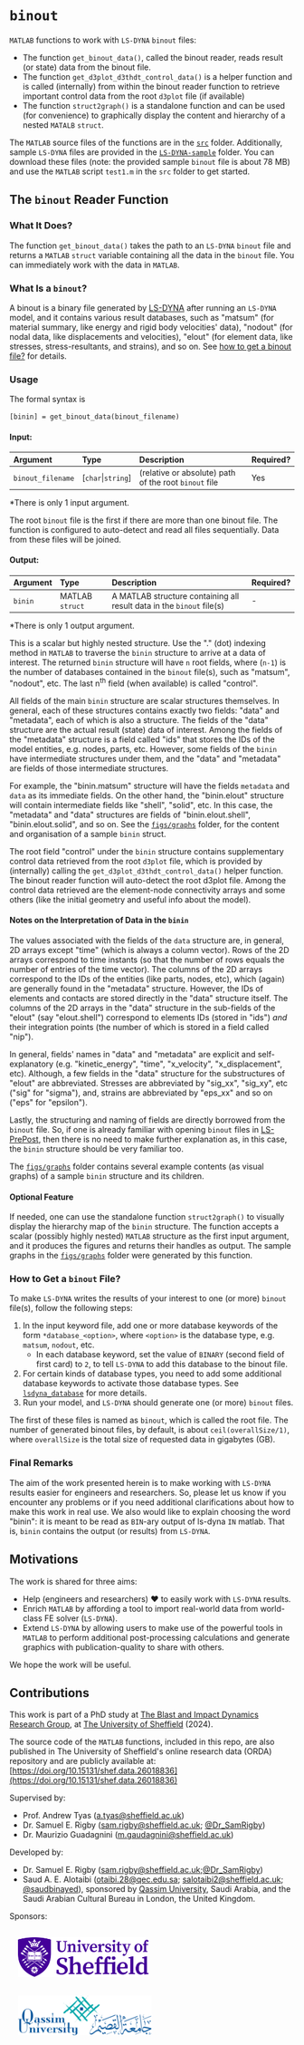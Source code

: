 # `binout`
`MATLAB` functions to work with `LS-DYNA` `binout` files:
* The function `get_binout_data()`, called the binout reader, reads result (or state) data from the binout file.
* The function `get_d3plot_d3thdt_control_data()` is a helper function and is called (internally) from within the binout reader function to retrieve important control data from the root `d3plot` file (if available)
* The function `struct2graph()` is a standalone function and can be used (for convenience) to graphically display the content and hierarchy of a nested `MATALB` `struct`. 

The `MATLAB` source files of the functions are in the [`src`](/src/) folder. Additionally, sample `LS-DYNA` files are provided in the [`LS-DYNA-sample`](/LS-DYNA-sample/) folder. You can download these files (note: the provided sample `binout` file is about 78 MB) and use the `MATLAB` script `test1.m` in the `src` folder to get started. 

## The `binout` Reader Function
### What It Does?
The function `get_binout_data()` takes the path to an `LS-DYNA` `binout` file and returns a `MATLAB` `struct` variable containing all the data in the `binout` file. You can immediately work with the data in `MATLAB`. 

### What Is a `binout`?
A binout is a binary file generated by [LS-DYNA](https://www.ansys.com/products/structures/ansys-`LS-DYNA`) after running an `LS-DYNA` model, and it contains various result 
databases, such as "matsum" (for material summary, like energy and rigid body velocities' data), "nodout" (for nodal data, like displacements and velocities), "elout" (for element data, like stresses, stress-resultants, and strains), and so on. See [how to get a binout file?](#how-to-get-a-binout-file) for details.

### Usage
The formal syntax is 
```
[binin] = get_binout_data(binout_filename)
```
#### Input:
| Argument | Type | Description | Required? |
|:--- |:---  |:---  |:---       |
| `binout_filename` | [`char`\|`string`] | (relative or absolute) path of the root `binout` file | Yes |

*There is only 1 input argument.

The root `binout` file is the first if there are more than one binout file. The function is configured to auto-detect and read all files sequentially. Data from these files will be joined. 

#### Output:
| Argument | Type | Description | Required? |
|:--- |:---  |:---  |:---       |
| `binin` | MATLAB `struct`  | A MATLAB structure containing all result data in the `binout` file(s) |  - |

*There is only 1 output argument.

This is a scalar but highly nested structure. Use the "." (dot) indexing method in `MATLAB` to traverse the `binin` structure to arrive at a data of interest. The returned `binin` structure will have `n` root fields, where (`n-1`) is the number of databases contained in the `binout` file(s), such as "matsum", "nodout", etc. The last n<sup>th</sup> field (when available) is called "control". 

All fields of the main `binin` structure are scalar structures themselves. In general, each of these structures contains exactly two fields: "data" and "metadata", each of which is also a structure. 
The fields of the "data" structure are the actual result (state) data of interest. Among the fields of the "metadata" structure is a field called "ids" that stores the IDs of the model entities, e.g. nodes, parts, etc.
However, some fields of the `binin` have intermediate structures under them, and the "data" and "metadata" are fields of those intermediate structures. 

<!--Every root field is itself a scaler structure. Some kinds of root structures will have intermediate sub-structures (as in the `binout` file). At some level, there will be idnentically two structures: "metadata" and "data".-->

For example, the "binin.matsum" structure will have the fields `metadata` and `data` as its immediate fields. On the other hand, the "binin.elout" structure will contain intermediate fields like "shell", "solid", etc. In this case, the "metadata" and "data" structures are fields of "binin.elout.shell", "binin.elout.solid", and so on. See the [`figs/graphs`](/figs/graphs/) folder, for the content and organisation of a sample `binin` struct. 

<!--The actual result (i.e. state) data are contained in the "data" structure as its fields, the names of which are borrowed directly from the original `binout` file that are practically self-explainatory. All data under the "data" structure are converted to `double` (floats with 64 bits) for unification reasons.-->

<!--The "metadata" structure is similar to the "data" (described above), and it contains mostly meta-data and few important data, namely the id's of parts, nodes, etc, which are generally stored in fields called "ids".-->

The root field "control" under the `binin` structure contains supplementary control data retrieved from the root `d3plot` file, which is provided by (internally) calling the `get_d3plot_d3thdt_control_data()` helper function. The binout reader function will auto-detect the root d3plot file. Among the control data retrieved are the element-node connectivity arrays and some others (like the initial geometry and useful info about the model).

#### Notes on the Interpretation of Data in the `binin`
The values associated with the fields of the `data` structure are, in general, 2D arrays except "time" (which is always a column vector). Rows of the 2D arrays correspond to 
time instants (so that the number of rows equals the number of entries of the time vector). The columns of the 2D arrays correspond to the IDs of the entities (like parts, nodes, etc), which (again) are generally found in the "metadata" structure. However, the IDs of elements and
contacts are stored directly in the "data" structure itself. The columns of the 2D arrays in the "data" structure in the sub-fields of the "elout" (say "elout.shell") correspond to elements IDs (stored in "ids") _and_ their integration points (the number of which is stored in a field called "nip").

In general, fields' names in "data" and "metadata" are explicit and self-explanatory (e.g. "kinetic_energy", "time", "x_velocity", "x_displacement", etc). 
Although, a few fields in the "data" structure for the substructures of "elout" are abbreviated. Stresses are 
abbreviated by "sig_xx", "sig_xy", etc ("sig" for "sigma"), and, strains are abbreviated by "eps_xx" and so on ("eps" for "epsilon"). 

Lastly, the structuring and naming of fields are directly borrowed from the `binout` file. So, if one is already familiar with opening `binout` files in [LS-PrePost](https://lsdyna.ansys.com/knowledge-base/ls-prepost/), 
then there is no need to make further explanation as, in this case, the `binin` structure should be very familiar too.

The [`figs/graphs`](/figs/graphs/) folder contains several example contents (as visual graphs) of a sample `binin` structure and its children. 

#### Optional Feature
If needed, one can use the standalone function `struct2graph()` to visually display the hierarchy map of the `binin` structure. The function accepts 
a scalar (possibly highly nested) `MATLAB` structure as the first input argument, and it produces the figures and returns their handles as output. The sample graphs in the [`figs/graphs`](/figs/graphs/) folder were generated by this function.


### How to Get a `binout` File?
To make `LS-DYNA` writes the results of your interest to one (or more) `binout` file(s), follow the following steps:
1. In the input keyword file, add one or more database keywords of the form `*database_<option>`, where `<option>` is the database type, e.g. `matsum`, `nodout`, etc.
   + In each database keyword, set the value of `BINARY` (second field of first card) to `2`, to tell `LS-DYNA` to add this database to the binout file.
1. For certain kinds of database types, you need to add some additional database keywords to activate those database types. See [`lsdyna_database`](/lsdyna_database.md) for more details. 
1. Run your model, and `LS-DYNA` should generate one (or more) `binout` files. 

The first of these files is named as `binout`, which is called the root file. The number of generated binout files, by default, is about `ceil(overallSize/1)`, where `overallSize` is the total size of requested data in gigabytes (GB).

### Final Remarks
The aim of the work presented herein is to make working with `LS-DYNA` results easier for engineers and researchers. So, please let us know if you encounter any 
problems or if you need additional clarifications about how to make this work in real use.  We also would like to explain choosing the word "binin": it is meant 
to be read as `BIN`-ary output of ls-dyna `IN` matlab. That is, `binin` contains the output (or results) from `LS-DYNA`.  


## Motivations
The work is shared for three aims:
+ Help (engineers and researchers) :heart: to easily work with `LS-DYNA` results.
+ Enrich `MATLAB` by affording a tool to import real-world data from world-class FE solver (`LS-DYNA`).
+ Extend `LS-DYNA` by allowing users to make use of the powerful tools in `MATLAB` to perform additional post-processing calculations and generate graphics with publication-quality to share with others. 

We hope the work will be useful. 

## Contributions
This work is part of a PhD study at [The Blast and Impact Dynamics Research Group](https://twitter.com/SheffieldBlast), 
at [The University of Sheffield](https://sheffield.ac.uk) (2024).

The source code of the `MATLAB` functions, included in this repo, are also published in The University of Sheffield's online research data (ORDA) repository and are publicly available at:
[https://doi.org/10.15131/shef.data.26018836](https://doi.org/10.15131/shef.data.26018836)


Supervised by:  
+ Prof. Andrew Tyas (a.tyas@sheffield.ac.uk)
+ Dr. Samuel E. Rigby (sam.rigby@sheffield.ac.uk; [@Dr_SamRigby](https://twitter.com/Dr_SamRigby))
+ Dr. Maurizio Guadagnini (m.gaudagnini@sheffield.ac.uk)

Developed by:
+ Dr. Samuel E. Rigby (sam.rigby@sheffield.ac.uk;[@Dr_SamRigby](https://twitter.com/Dr_SamRigby))
+ Saud A. E. Alotaibi (otaibi.28@qec.edu.sa; salotaibi2@sheffield.ac.uk; [@saudbinayed](https://twitter.com/saudbinayed)), sponsored by [Qassim University](https://qu.edu.sa), Saudi Arabia, and the Saudi Arabian Cultural Bureau in London, the United Kingdom.


Sponsors:
<!-- <p align="center"> -->
<img alt="Logo of The University of Sheffield" src="./figs/logos/UOSLogo_Primary_Violet_RGB.svg" height="70px" style="margin:15px;"/> &emsp; <img alt="Logo of Qassim University" src="./figs/logos/Qassim_University_logo.svg" height="70px" style="margin:15px;"/> 
<!-- </p> -->
